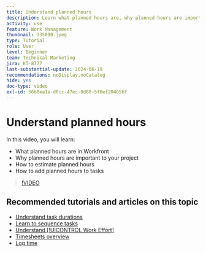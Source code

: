```yaml
---
title: Understand planned hours
description: Learn what planned hours are, why planned hours are important to your project, and how to add planned hours to tasks.
activity: use
feature: Work Management
thumbnail: 335090.jpeg
type: Tutorial
role: User
level: Beginner
team: Technical Marketing
jira: KT-8777
last-substantial-update: 2024-06-19
recommendations: noDisplay,noCatalog
hide: yes
doc-type: video
exl-id: 56b8ea1a-d0cc-47ec-8d88-5f0ef204656f
---
```

# Understand planned hours

In this video, you will learn:

* What planned hours are in Workfront
* Why planned hours are important to your project
* How to estimate planned hours
* How to add planned hours to tasks

>[!VIDEO](https://video.tv.adobe.com/v/335090/?quality=12&learn=on)


## Recommended tutorials and articles on this topic

* [Understand task durations](/help/manage-work/tasks/understand-task-durations.md)
* [Learn to sequence tasks](/help/manage-work/tasks/learn-to-sequence-tasks.md)
* [Understand [!UICONTROL Work Effort]](/help/manage-work/tasks/understand-work-effort.md)
* [Timesheets overview](https://experienceleague.adobe.com/en/docs/workfront/using/timesheets/details/timesheets-overview)
* [Log time](https://experienceleague.adobe.com/en/docs/workfront/using/timesheets/create-and-manage-timesheets-in-adobe-workfront/log-time)
